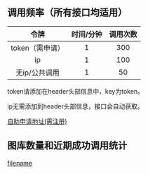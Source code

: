 ## 调用频率（所有接口均适用）
| 令牌  |  时间/分钟 | 调用次数  |
| :------------: | :------------: | :------------: |
| token（需申请）  | 1  | 300  |
| ip  | 1  | 100  |
| 无ip/公共调用  | 1  | 50  |

token请添加在header头部信息中，key为token。

ip无需添加到header头部信息，接口会自动获取。

[自助申请地址(需注册)](https://www.acg-gov.com/account "申请地址(需注册)")



## 图库数量和近期成功调用统计
[filename](../setu.html ':include :type=iframe width=100% height=490px')

